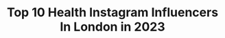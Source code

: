 ---
title: Top 10 Health Instagram Influencers In London in 2023
description: >-
  Find top health Instagram influencers in London in 2023. Most popular hashtags: #london #health #fashion #quarantine.
platform: Instagram
hits: 299
text_top: Identify the best Instagram accounts on inBeat.
text_bottom: Our platform aggregates 299 Instagram influencers like this in London, United Kingdom for you to work with.
profiles:
  - username: "nadine_stoly"
    fullname: >-
      Nadine Stolycia
    bio: >-
      Proper Yorkshire lass 🇬🇧💋
    location: "United Kingdom"
    followers: 3955
    engagement: 1435
    commentsToLikes: 0.134756
    id: ckap4q5kw8dba0i78yb5s7c1j
    verified: false
    hashtags: "#bikini, #me, #mykonos, #fitness"
  - username: "shaunvlog"
    fullname: >-
      Shaun.
    bio: >-
      Scottish guy on YouTube Brasileiro do coração 🏴󠁧󠁢󠁳󠁣󠁴󠁿🇧🇷 Travel, adventure, food etc. 👇 Latest vlog
    location: "United Kingdom"
    followers: 22101
    engagement: 378
    commentsToLikes: 0.060778
    id: ck5c9tuprc4510i111c35wddo
    verified: false
    hashtags: "#edinburghbloggers, #igersscotland, #highlands, #visitscotland"
  - username: "gyorgymelnik"
    fullname: >-
      🅼🆁. 🅼🅴🅻🅽🅸🅺
    bio: >-
      ◦ 𝙳𝙼 𝚏𝚘𝚛 𝚜𝚑𝚘𝚝 📩 ◦ 𝙻𝚘𝚗𝚍𝚘𝚗 📍
    location: "United Kingdom"
    followers: 32707
    engagement: 126
    commentsToLikes: 0.045488
    id: ck14kr1p4qvwt0i19b7zupo3k
    verified: false
    hashtags: "#nhs, #health, #london, #quarantine"
  - username: "brixtonsoupkitchen"
    fullname: >-
      Snapchat: BrixSoupKitchen
    bio: >-
      Charity (1159976) that provides hot food, support & counselling for people in need. Support us via the link below. #BrixtonSoupKitchen
    location: "United Kingdom"
    followers: 29960
    engagement: 200
    commentsToLikes: 0.043553
    id: ck0vx0isvwiry0i19j6k6zt5q
    verified: false
    hashtags: "#instagram, #donation, #brixtonsoupkitchen, #homeless"
  - username: "sonalisilvaa"
    fullname: >-
      sonalisilvaa
    bio: >-
      📍 London @shedecidesgfi MSc Global Health Policy @londonschoolofeconomics / @cheveningfcdo Scholar 2020
    location: "United Kingdom"
    followers: 31785
    engagement: 400
    commentsToLikes: 0.013791
    id: ck5q9t7clcvme0i11vq5l39d5
    verified: false
    hashtags: "#pfw2020, #melanin, #model, #womenswear"
  - username: "livevitae"
    fullname: >-
      Ryan Carter - LIVE VITAE ☀️💧🧲
    bio: >-
      I coach individuals to cultivate,empower & remove obstactles in achieving optimal health 📍London 🇬🇧 Connect👇🏼 💻www.livevitae.com📧hello@livevitae.com
    location: "United Kingdom"
    followers: 435943
    engagement: 133
    commentsToLikes: 0.021172
    id: ck0tz2o5roxn40i19wap1qecy
    verified: false
    hashtags: "#almonds, #paleo, #egg, #fitfood"
  - username: "smallspartan_barsparta"
    fullname: >-
      Jay Chris
    bio: >-
      🤸🏾‍♂️ Pro Athlete / Creative Co-Founder @Barsparta 🏆 3x UK National Champ 🏆 2x WCO World FW Champ 🔥 @bulkpowders 📥 Jay@ixbtalent.com
    location: "United Kingdom"
    followers: 120613
    engagement: 254
    commentsToLikes: 0.030560
    id: ck0vvdwimop610i196jth2hqf
    verified: false
    hashtags: "#sixpack, #quarantine, #handstand, #ad"
  - username: "tanyalivingfree"
    fullname: >-
      Tanya~Endo life & Foodie✨
    bio: >-
      🎗️Glamorously navigating life with #Endometriosis & my #Ileostomy 🌻#Glutenfree Foodie 🌸All things sweet 💌DM / email for collabs 📍LDN (endo article ⬇️)
    location: "United Kingdom"
    followers: 3331
    engagement: 1541
    commentsToLikes: 0.236827
    id: ck6uf20yiuek30j71r1kwu2xh
    verified: false
    hashtags: "#foodphotography, #dairyfree, #guthealth, #eatlondon"
  - username: "gabriela.pauluss"
    fullname: >-
      G A B R I E L A
    bio: >-
      Latvian girl living in London 🇱🇻/ 🇬🇧/ 🇷🇺 Fitness/wellness
    location: "United Kingdom"
    followers: 4023
    engagement: 1016
    commentsToLikes: 0.111190
    id: ck137gvkibh340i19zc6gh4rd
    verified: false
    hashtags: "#squatgirl, #baltic, #latviangirl, #gymquotes"
  - username: "jessxplore"
    fullname: >-
      jessica 🌺
    bio: >-
      ☆ just exploring life 🌴 🇵🇭 ⋆ travel ⋆ food ⋆ wellness ⋆ + based in london, uk ☕️ ™ @pngaea @machesuite
    location: "United Kingdom"
    followers: 4767
    engagement: 760
    commentsToLikes: 0.083312
    id: ck6ug4j9b0vds0j71hkrle6a3
    verified: false
    hashtags: "#thailand, #phuket, #wearepangaea, #femmetravel"
---